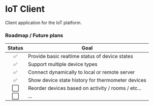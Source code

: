 # IoT Client

Client application for the IoT platform.

### Roadmap / Future plans

| Status | Goal                                                 |
| :----: | ---------------------------------------------------- |
|   ✅    | Provide basic realtime status of device states      |
|   ✅    | Support multiple device types                       |
|   ✅    | Connect dynamically to local or remote server       |
|   ✅    | Show device state history for thermometer devices   |
|   ⬜️    | Reorder devices based on activity / rooms / etc...  |
|   ⬜️    | ...                                                  |
